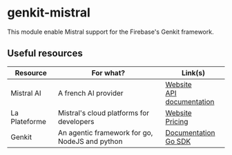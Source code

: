 # genkit-mistral

This module enable Mistral support for the Firebase's Genkit framework.

## Useful resources

| Resource      | For what?                                      | Link(s)                                                                                                             |
|---------------|------------------------------------------------|---------------------------------------------------------------------------------------------------------------------|
| Mistral AI    | A french AI provider                           | [Website](https://mistral.ai/) <br/> [API documentation](https://docs.mistral.ai/api/)                              |
| La Plateforme | Mistral's cloud platforms for developers       | [Website](https://mistral.ai/products/la-plateforme)   <br/> [Pricing](https://mistral.ai/pricing#api-pricing)    |
| Genkit        | An agentic framework for go, NodeJS and python | [Documentation](https://firebase.google.com/docs/genkit) <br/> [Go SDK](https://genkit.dev/go/docs/get-started-go/) |
